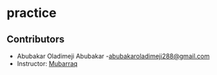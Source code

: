 # practice

## Contributors

- Abubakar Oladimeji Abubakar -[abubakaroladimeji288@gmail.com](mailto:abubakaroladimeji288@gmail.com)
- Instructor: [Mubarraq](https://github.com/mubarraqq)
